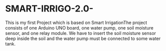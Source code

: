 # SMART-IRRIGO-2.0-
This is my first Project which is based on Smart IrrigationThe project consists of one Arduino UNO board, one water pump, one soil moisture sensor, and one relay module. We have to insert the soil moisture sensor deep inside the soil and the water pump must be connected to some water tank.
